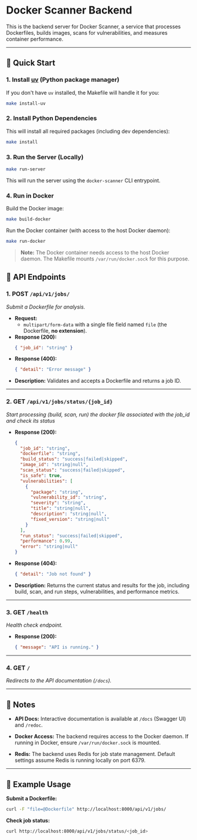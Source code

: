 # Docker Scanner Backend

This is the backend server for Docker Scanner, a service that processes Dockerfiles, builds images, scans for vulnerabilities, and measures container performance.

---

## 🚀 Quick Start

### 1. **Install [uv](https://github.com/astral-sh/uv) (Python package manager)**

If you don't have `uv` installed, the Makefile will handle it for you:

```bash
make install-uv
```

### 2. **Install Python Dependencies**

This will install all required packages (including dev dependencies):

```bash
make install
```

### 3. **Run the Server (Locally)**

```bash
make run-server
```

This will run the server using the `docker-scanner` CLI entrypoint.

### 4. **Run in Docker**

Build the Docker image:

```bash
make build-docker
```

Run the Docker container (with access to the host Docker daemon):

```bash
make run-docker
```

> **Note:** The Docker container needs access to the host Docker daemon. The Makefile mounts `/var/run/docker.sock` for this purpose.


## 📖 API Endpoints

### 1. **POST `/api/v1/jobs/`**
_Submit a Dockerfile for analysis._

- **Request:**
  - `multipart/form-data` with a single file field named `file` (the Dockerfile, **no extension**).
- **Response (200):**
  ```json
  { "job_id": "string" }
  ```
- **Response (400):**
  ```json
  { "detail": "Error message" }
  ```
- **Description:**
  Validates and accepts a Dockerfile and returns a job ID.

---

### 2. **GET `/api/v1/jobs/status/{job_id}`**
_Start processing (build, scan, run) the docker file associated with the job_id and check its status_

- **Response (200):**
  ```json
  {
    "job_id": "string",
    "dockerfile": "string",
    "build_status": "success|failed|skipped",
    "image_id": "string|null",
    "scan_status": "success|failed|skipped",
    "is_safe": true,
    "vulnerabilities": [
      {
        "package": "string",
        "vulnerability_id": "string",
        "severity": "string",
        "title": "string|null",
        "description": "string|null",
        "fixed_version": "string|null"
      }
    ],
    "run_status": "success|failed|skipped",
    "performance": 0.99,
    "error": "string|null"
  }
  ```
- **Response (404):**
  ```json
  { "detail": "Job not found" }
  ```
- **Description:**
  Returns the current status and results for the job, including build, scan, and run steps, vulnerabilities, and performance metrics.

---

### 3. **GET `/health`**
_Health check endpoint._

- **Response (200):**
  ```json
  { "message": "API is running." }
  ```

---

### 4. **GET `/`**
_Redirects to the API documentation (`/docs`)._

---

## 📝 Notes

- **API Docs:**
  Interactive documentation is available at `/docs` (Swagger UI) and `/redoc`.

- **Docker Access:**
  The backend requires access to the Docker daemon. If running in Docker, ensure `/var/run/docker.sock` is mounted.

- **Redis:**
  The backend uses Redis for job state management. Default settings assume Redis is running locally on port 6379.

---

## 🧩 Example Usage

**Submit a Dockerfile:**

```bash
curl -F "file=@Dockerfile" http://localhost:8000/api/v1/jobs/
```

**Check job status:**

```bash
curl http://localhost:8000/api/v1/jobs/status/<job_id>
```
